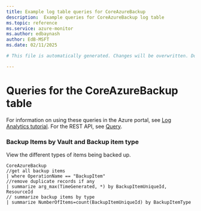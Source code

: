 ```yaml
---
title: Example log table queries for CoreAzureBackup
description:  Example queries for CoreAzureBackup log table
ms.topic: reference
ms.service: azure-monitor
ms.author: edbaynash
author: EdB-MSFT
ms.date: 02/11/2025

# This file is automatically generated. Changes will be overwritten. Do not change this file directly. 

---
```


# Queries for the CoreAzureBackup table

For information on using these queries in the Azure portal, see [Log Analytics tutorial](/azure/azure-monitor/logs/log-analytics-tutorial). For the REST API, see [Query](/rest/api/loganalytics/query).


### Backup Items by Vault and Backup item type  


View the different types of items being backed up.  

```query
CoreAzureBackup
//get all backup items
| where OperationName == "BackupItem"
//remove duplicate records if any
| summarize arg_max(TimeGenerated, *) by BackupItemUniqueId, ResourceId
// summarize backup items by type
| summarize NumberOfItems=count(BackupItemUniqueId) by BackupItemType
```

